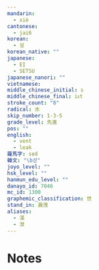 ```yaml
---
mandarin:
  - xiè
cantonese:
  - jai6
korean:
  - 설
korean_native: ""
japanese:
  - EI
  - SETSU
japanese_nanori: ""
vietnamese:
middle_chinese_initial: s
middle_chinese_final: iᴇt
stroke_count: "8"
radical: 水
skip_number: 1-3-5
grade_level: 先進
pos: ""
english:
  - vent
  - leak
羅馬字: sed
韓文: "\b섣"
joyo_level: ""
hsk_level: ""
hanmun_edu_level: ""
danayo_id: 7046
mc_id: 1300
graphemic_classification: 世
stand_in: 漏洩
aliases:
  - 渫
  - 泄
---
```


# Notes
